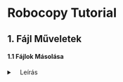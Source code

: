 # Robocopy Tutorial

## 1. Fájl Műveletek  

#### 1.1 Fájlok Másolása
<details>
  <summary>&emsp;Leírás</summary>

<b>Feladat:</b> Hozzunk létre két üres mappát!  
Az egyikben helyezzünk el egy tetszőleges szöveges állományt!  
A szöveges állományt másoljuk át egy Script segítségével!  

<b>Megjegyzés:</b> Visszapipáljuk az ismert fájltípusok kiterjesztésének elrejtését,  
a mappa beállításaiban. Így látszani fognak a kiterjesztések ( Pl. *.txt vagy *.cmd )  
<details>
  <summary>Szemléltetés Képernyőképpel</summary>
&nbsp;<img src="https://github.com/user-attachments/assets/e7e34aa1-ed3a-40ae-8d8b-dea4be9dc179" width="50%" height="50%" />
</details>
  
<b>Megoldás</b>  

1. Létrehozzuk a forrás mappát ( ahonnan másolunk )!
   ( Ebben az esetben az Asztalon )
<details>
  <summary>Szemléltetés Képernyőképpel</summary>
&nbsp;<img src="https://github.com/user-attachments/assets/e15dac90-f8f4-4a73-b341-e80edbb33dc6" width="50%" height="50%" />
</details>

2. Létrehozzuk a cél mappát ( ahova másolunk )!
   ( Ebben az esetben az Asztalon )
<details>
  <summary>Szemléltetés Képernyőképpel</summary>
&nbsp;<img src="https://github.com/user-attachments/assets/a900e730-a784-45c0-ae43-44b8206bd0d8" width="50%" height="50%" />
</details>

3. A forrás mappát megnyitva, létrehozzuk a szöveges állományt
   és írunk bele valamit, majd elmentjük és bezárjuk.  
<details>
  <summary>Szemléltetés Képernyőképpel</summary>
&nbsp;<img src="https://github.com/user-attachments/assets/5afee23d-c388-4e39-8ade-b30b6057c002" width="50%" height="50%" />
</details>

4. Létrehozunk egy szöveges fájlt, majd átnevezzük *.txt-ről
   *.bat vagy *.cmd kiterjesztésűre! Például "script.cmd"!
   Ha az Operációs Rendszer rákérdez, engedélyezzük az átnevezést.
<details>
  <summary>Szemléltetés Képernyőképpel</summary>
&nbsp;<img src="https://github.com/user-attachments/assets/f3a1cee7-dbf8-465b-b83d-560eab935fae" width="50%" height="50%" />
&nbsp;<img src="https://github.com/user-attachments/assets/be35eccd-13db-4a1e-9410-77a72e64a498" width="50%" height="50%" />
</details>

5. Szövegszerkesztővel ( Például Notepad vagy Notepad++ ) megnyitjuk a scriptet!
<details>
  <summary>Szemléltetés Képernyőképpel</summary>
&nbsp;<img src="https://github.com/user-attachments/assets/46ae604a-7e0f-4a2a-8c8c-f565be2eafa8" width="50%" height="50%" />
</details>

6. A <b>robocopy</b> utasítást használjuk a fájl átmásolására!  
   Az utasítást PowerShell-ben vagy Command Line-ban szerkesztjük,  
   mert az elérési út manuális beírásakor,  
   a biztonságos kiegészítéséhez tabulátort használhatunk!

   Az utasítást beírása után, először manuálisan futtatjuk!

   Az általános megoldás érdekében érdemes a hard-coded felhasználónév helyett  
   Pl.: C:\Users\gipszjakab\Desktop
   inkább környezeti változókkal dolgozni  
   Pl.: C:\Users\%USERNAME%\Desktop

   FONTOS! Mindkét paramétert paramétert ( forrás mappa és cél mappa )
   idézőjelekbe kell helyezni, így elkerülhető a space-t tartalmazó mappanevekből fakadó hibás működés!cls
<details>
  <summary>Szemléltetés Képernyőképpel</summary>
&nbsp;<img src="https://github.com/user-attachments/assets/77b3c07a-a396-42d6-b814-618e3bfc5b8e" width="50%" height="50%" />
</details>

7. Amennyiben az utasításvégrehajtás sikeres volt és sikeresen a célmappába másoltuk a fájlt,
   nincs más dolgunk, mint beilleszteni az utasítást a létrehozott script.cmd állományba, szövegszerkesztővel.

   Amennyiben sikertelen volt, feltétlenül ellenőrizzük hogy megfelelő jogosultsággal futtattuk-e,
   és hogy az "echo %USERNAME%" parancs kimenete a mi felhasználónevünk. Ellenőrizzük az idézőjeleket is!

9. Miután beillesztettük a script.cmd-be az utasítást, mentsük el, majd dupla klikkel futtassuk! A fájl átmásolódott.

### Extra lépések:
#### A script futtatása feladatütemezővel

1. A <b>Win + R</b> billentyűkombinációt lenyomva,
   majd a "taskschd.msc" parancsot beírva, futtassuk a feladatütemezőt!

  <details>
    <summary>Szemléltetés Képernyőképpel</summary>
    &nbsp;<img src="https://github.com/user-attachments/assets/29fcd6e6-2a9e-4274-9209-2486aed93a4e" width="50%" height="50%" />
  </details>

2. Klikkeljünk az "Egyszerű Feladat Létrehozása..." gombra a jobboldali menüben!
  <details>
    <summary>Szemléltetés Képernyőképpel</summary>
    &nbsp;<img src="https://github.com/user-attachments/assets/df257a90-d1a9-484b-90c5-a6930bbeabf1" width="50%" height="50%" />
  </details>

3. A varázslóval adjunk tetszőleges nevet és leírást a feladatnak, majd klikkeljünk a "Tovább" gombra!

  <details>
    <summary>Szemléltetés Képernyőképpel</summary>
    &nbsp;<img src="https://github.com/user-attachments/assets/6c115b86-e7ce-4549-867b-72b0c426ff1a" width="50%" height="50%" />
  </details>

4. Válasszuk ki a feladatismétlés ciklusát ( ez esetben egyszeri ), majd "Tovább"!
   
  <details>
    <summary>Szemléltetés Képernyőképpel</summary>
    &nbsp;<img src="https://github.com/user-attachments/assets/656054d3-6a16-4924-8aa8-a652119e273c" width="50%" height="50%" />
  </details>
  
5. Állítsuk be a pontos időt, vagy időszakokat a feladatvégrehajtáshoz, majd "Tovább"!
    
    <details>
      <summary>Szemléltetés Képernyőképpel</summary>
        &nbsp;<img src="https://github.com/user-attachments/assets/4d91bf46-ec9d-4f4b-aa6f-e868fa215b1a" width="50%" height="50%" />
    </details>

6. Tevékenységnek válasszuk ki a "Program Indítása" opciót, majd "Tovább"!

    <details>
      <summary>Szemléltetés Képernyőképpel</summary>
        &nbsp;<img src="https://github.com/user-attachments/assets/ba426938-58fa-423d-9881-fcb82569b8a3" width="50%" height="50%" />
    </details>
  
7. Tallózzuk be az általunk előállított "script.cmd"-t, majd "Tovább"!
    <details>
      <summary>Szemléltetés Képernyőképpel</summary>
        &nbsp;<img src="https://github.com/user-attachments/assets/f367009e-6db5-4f66-b62e-d8a3b0e3b66f" width="50%" height="50%" />
    </details>

8. Pipáljuk be a feladat tulajdonságainak megnyitását, a varázsló bezárása után!
    <details>
      <summary>Szemléltetés Képernyőképpel</summary>
        &nbsp;<img src="https://github.com/user-attachments/assets/40be6917-722c-471d-a29a-b1288cd279b0" width="50%" height="50%" />
        
    </details>

9. Engedélyezzük az adminisztrátor jogokkal való futtatást!
    <details>
      <summary>Szemléltetés Képernyőképpel</summary>
      &nbsp;<img src="https://github.com/user-attachments/assets/fea9ef6d-5299-4cb2-aaa8-d26782f502a0" width="50%" height="50%" />
    </details>
</details>
&nbsp;&nbsp;&nbsp;&nbsp;

